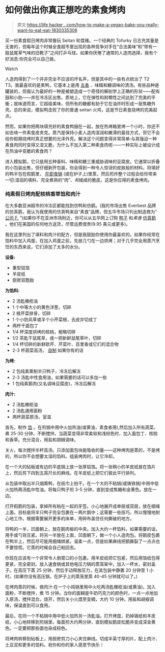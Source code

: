 # 如何做出你真正想吃的素食烤肉

> 原文:[https://life hacker . com/how-to-make-a-vegan-bake-you-really-want-to-eat-eat-1830335306](https://lifehacker.com/how-to-make-a-vegan-roast-youll-actually-want-to-eat-1830335306)

买一份素食假日烤肉非常像玩 Seitan 轮盘赌。一个经典的 Tofurky 日志充其量是无害的，但每年这个时候全食超市里出现的各种竞争对手在“合法美味”和“带有一股鼠尾草气味的旧靴子”之间打乒乓球。如果你厌倦了通常的人造肉选择，我有个好消息:你完全可以自己做。

Watch

人造肉得到了一个并非完全不应该的坏名声，但是其中的一些有点统治了 T2 T3。我最喜欢的是素鸭，它基本上是用 [五香](https://lifehacker.com/use-five-spice-instead-of-pumpkin-spice-1829799894) 、味精和糖调味的清汤。有些品种是罐装的，但我认为最好的一种是被塑造成一个奇怪的解剖学上正确的形状——配有鼓和小肋——并在冷冻区出售。质地上，它在弹性和耐嚼性之间达到了完美的平衡；就味道而言，它超级美味，但所有的糖都有助于它在油炸时形成一层焦糖外壳。总的来说，模拟鸭击败了你的普通 seitan 火鸡，这是节日素食烧烤的完美起点。

然而，如果你把两块填充好的素食鸭捆在一起，放在热烤箱里烤一个小时，你还不如去啃一件素食皮夹克。蒸汽是保持小麦人造肉湿润和嫩滑的最佳方式，但它不会给你假期烧烤时真正想要的光泽外壳。解决这个问题变得非常简单:与其强迫一种素食肉同时变得又湿又脆，为什么不加入第二种素食肉呢——一种实际上被设计成在热油中变脆的素食肉？

进入模拟鹅，它只是用五种香料、味精和糖三重威胁调味的豆腐皮。它通常以折叠的小包装出售，但仔细剥开包装，你会得到一种令人惊讶的皮肤般的材料。将填好的鸭半包在假鹅里， [在即食锅](https://skillet.lifehacker.com/let-the-instant-pot-make-your-thanksgiving-easier-1830163877) (或在炉子上)里蒸，然后煎炸整个过程会给你带来一切:湿润的填料、完全煮熟的“肉”、*和*咸咸的脆皮。这是你应得的素食烤肉。

### **纯素假日烤肉配核桃香草馅和肉汁**

在大多数亚洲超市的冷冻区都能找到仿鸭和仿鹅。(我的市场出售 Everbest 品牌的仿真鹅，我认为我使用的仿真鸭来自“素食”品牌，但五华市场只列出制造商为“ [公司 F.](http://www.maywahnyc.com/category_s/1845.htm) ”)如果你不在亚洲市场附近，你可以从五华网上订购 [鸭子](http://www.maywahnyc.com/product_p/f002.htm) 和*素食* [仿真鹅](http://www.maywahnyc.com/product_p/e019.htm) 。他们在美国的任何地方送货，尽管运费很贵(9.95 美元或更多)。

我在这里列出了填料和肉汁的配方，但是我鼓励你使用你最喜欢的。如果你经常在馅料中加入鸡蛋，在加入鸡蛋之前，先放几勺在一边烘烤；对于几乎完全用蒸汽烹饪的东西来说，它们添加了太多的水分。

**设备:**

*   重型铝箔
*   羊皮纸
*   厨房双胞胎

**为馅料:**

*   2 汤匙橄榄油
*   1 个中等大小的黄色洋葱，切碎
*   2 根芹菜排骨，切碎
*   1 个小防风草或半个小芹菜根，去皮并切成丁
*   两杯干面包丁
*   1/4 杯深度烘烤的核桃，粗略切碎
*   1/2 茶匙干鼠尾草，或一把新鲜鼠尾草叶，切碎
*   1/4 杯切碎的新鲜欧芹、芹菜叶、百里香或它们的混合物
*   2-3 杯蔬菜高汤， [自制](https://skillet.lifehacker.com/how-to-make-truly-great-vegetable-stock-1822194489) 如果你有的话

**为烤:**

*   2 包纯素熏制半只鸭子，冷冻后解冻
*   2-3 汤匙中性食用油，如果需要的话可以多加一些
*   1 包纯素鹅肉(又名调味豆腐皮)，冷冻后解冻

**肉汁:**

*   2 汤匙橄榄油
*   2 汤匙通用面粉
*   两杯蔬菜原汤，室温

首先，制作 [馅](https://skillet.lifehacker.com/you-should-definitely-add-miso-to-your-thanksgiving-stu-1820053100) 。在煎锅中用中火加热油(或黄油，素食者用),然后加入所有蔬菜，煮 25-30 分钟，不断搅拌。当蔬菜变得非常柔软和浅棕色时，加入面包丁、核桃和香草。充分混合，用盐和胡椒调味。

关火，每次搅拌半杯高汤。只添加面包块能吸收的量——这种烤肉是蒸的，不是烤的，所以你不会想要太湿的馅料。组装烤肉时，让它冷却。

在一个大的砧板或有边的平底锅上放一张厚铝箔。将一张稍小的羊皮纸放在箔片上，然后剪下四到五英尺长的麻线。在羊皮纸上把它们彼此平行排列。

从包装中取出半只烟熏鸭，在纸巾上拍干。在一个大的不粘锅(或铸铁锅)中用中低火加热两汤匙中性油。将每只鸭子煎 3-5 分钟，直到变成焦糖和金黄色。放在一边。

打开假鹅的包装，拿掉所有粘在一起的牙签。小心地展开成单层或双层，放在细绳上面。目标是将半只鸭子完全包裹在一两片鹅中；这需要一些技巧，所以慢慢地耐心地工作。根据需要展开更多的床单，用碎布盖住任何撕破的地方。

将鸭的一半，凹面朝上，放在鹅肉板的中央。加入大约一杯馅料，如果需要的话，用手或勺背压紧。将另一半放在上面，凹面朝下，做一个小人造肉包。将鹅皮包裹在鸭半上，然后尽可能用细绳绑紧。温柔一点，但是如果麻线把鹅撕裂了一点点也不要惊慌。它蒸的时候会自己粘回去。

你现在应该有一个非常令人倒胃口的小包裹。用羊皮纸把它包紧，然后用箔纸包得更紧，完全密封。放入速食锅或其他电压力锅的蒸笼架中，加入一杯水，密封盖子。在高压下蒸 25 分钟，然后手动释放压力，在其包装中静置 20 分钟至 1 小时。(如果你没有高压锅，在炉子上的蒸笼里蒸 40-45 分钟就可以了。)

在烤肉蒸的时候，做肉汁:在一个小炖锅里用中火吃两汤匙橄榄油(或黄油)。加入面粉，不断搅拌，煮 15 分钟。当你的面糊是牛奶巧克力的颜色时，一点一点地加入原汤，搅拌混合。烧开，然后关小火煨至变稠，大约 10 分钟。用盐和胡椒调味，保温直到可以食用。

最后，在同一个不粘锅中用中低火加热另一汤匙油。打开烤盘，扔掉锡纸和羊皮纸，小心地转移到煎锅里。每面煎大约两分钟，直到模拟鹅皮松脆并变成深金黄色。一定要把那些面也染成棕色。

将烤肉转移到砧板上，用厨房剪刀小心夹住麻线。切成半英寸厚的片，配上肉汁、土豆泥和更多的馅料。祝你和你的家人感恩节快乐！